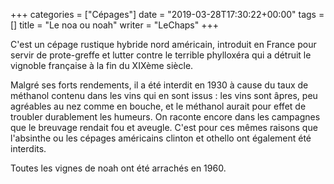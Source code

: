 +++
categories = ["Cépages"]
date = "2019-03-28T17:30:22+00:00"
tags = [] 
title = "Le noa ou noah"
writer = "LeChaps"
+++

C'est un cépage rustique hybride nord américain, introduit en France pour servir de prote-greffe et lutter contre le terrible phylloxéra qui a détruit le vignoble française à la fin du XIXème siècle.  

Malgré ses forts rendements, il a été interdit en 1930 à cause du taux de méthanol contenu dans les vins qui en sont issus : les vins sont âpres, peu agréables au nez comme en bouche, et le méthanol aurait pour effet de troubler durablement les humeurs. On raconte encore dans les campagnes que le breuvage rendait fou et aveugle. C'est pour ces mêmes raisons que l'absinthe ou les cépages américains clinton et othello ont également été interdits.  

Toutes les vignes de noah ont été arrachés en 1960.